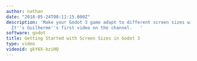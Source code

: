 ```yaml
---
author: nathan
date: "2018-05-24T08:11:15.000Z"
description: 'Make your Godot 3 game adapt to different screen sizes with this tutorial!
  It''s Guilherme''s first video on the channel.   '
software: godot
title: Getting Started with Screen Sizes in Godot 3
type: video
videoid: gkY6X-bziHQ
---
```

